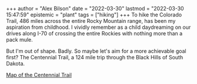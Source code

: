 +++
author = "Alex Bilson"
date = "2022-03-30"
lastmod = "2022-03-30 15:47:59"
epistemic = "plant"
tags = ["hiking"]
+++
To hike the Colorado Trail, 486 miles across the entire Rocky Mountain range, has been my aspiration from childhood. I vividly remember as a child daydreaming on our drives along I-70 of crossing the entire Rockies with nothing more than a pack mule.

But I'm out of shape. Badly. So maybe let's aim for a more achievable goal first? The Centennial Trail, a 124 mile trip through the Black Hills of South Dakota.

[Map of the Centennial Trail](https://duckduckgo.com/?q=black+hill+centenial+trail+100&t=fpas&ia=images&iax=images&iai=https%3A%2F%2F2.bp.blogspot.com%2F-wGPFkwTC0Ac%2FV9gE3J8C_OI%2FAAAAAAAAMAQ%2F2HVx8tILezseDINl2YwwVmr6w-QOgVRMQCLcB%2Fs1600%2FCentennial%252BTrail%252Bmap.jpg)
